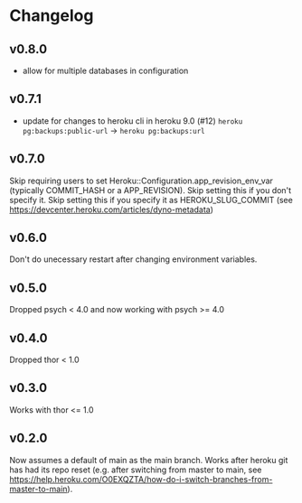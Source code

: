 # Changelog

## v0.8.0

- allow for multiple databases in configuration

## v0.7.1

- update for changes to heroku cli in heroku 9.0 (#12)
  `heroku pg:backups:public-url` -> `heroku pg:backups:url`

## v0.7.0

Skip requiring users to set Heroku::Configuration.app_revision_env_var (typically COMMIT_HASH or a APP_REVISION).
Skip setting this if you don't specify it.
Skip setting this if you specify it as HEROKU_SLUG_COMMIT (see https://devcenter.heroku.com/articles/dyno-metadata)

## v0.6.0

Don't do unecessary restart after changing environment variables.

## v0.5.0

Dropped psych < 4.0 and now working with psych >= 4.0

## v0.4.0

Dropped thor < 1.0

## v0.3.0

Works with thor <= 1.0

## v0.2.0

Now assumes a default of main as the main branch.
Works after heroku git has had its repo reset (e.g. after switching from master to main, see https://help.heroku.com/O0EXQZTA/how-do-i-switch-branches-from-master-to-main).

